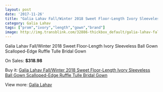 ```yaml
---
layout: post
date: '2017-11-26'
title: "Galia Lahav Fall/Winter 2018 Sweet Floor-Length Ivory Sleeveless Ball Gown Scalloped-Edge Ruffle Tulle Bridal Gown"
category: Galia Lahav
tags: ["prom","ivory","length","gown","brand"]
image: http://img.transblink.com/32886-thickbox_default/galia-lahav-fall-winter-2018-sweet-floor-length-ivory-sleeveless-ball-gown-scalloped-edge-ruffle-tulle-bridal-gown.jpg
---
```

Galia Lahav Fall/Winter 2018 Sweet Floor-Length Ivory Sleeveless Ball Gown Scalloped-Edge Ruffle Tulle Bridal Gown

On Sales: **$318.98**
<a href="https://www.transblink.com/en/galia-lahav/11084-galia-lahav-fall-winter-2018-sweet-floor-length-ivory-sleeveless-ball-gown-scalloped-edge-ruffle-tulle-bridal-gown.html"><amp-img layout="responsive" width="600" height="600" src="//img.transblink.com/32886-thickbox_default/galia-lahav-fall-winter-2018-sweet-floor-length-ivory-sleeveless-ball-gown-scalloped-edge-ruffle-tulle-bridal-gown.jpg" alt="Galia Lahav Fall/Winter 2018 Sweet Floor-Length Ivory Sleeveless Ball Gown Scalloped-Edge Ruffle Tulle Bridal Gown 0" /></a>
<a href="https://www.transblink.com/en/galia-lahav/11084-galia-lahav-fall-winter-2018-sweet-floor-length-ivory-sleeveless-ball-gown-scalloped-edge-ruffle-tulle-bridal-gown.html"><amp-img layout="responsive" width="600" height="600" src="//img.transblink.com/32887-thickbox_default/galia-lahav-fall-winter-2018-sweet-floor-length-ivory-sleeveless-ball-gown-scalloped-edge-ruffle-tulle-bridal-gown.jpg" alt="Galia Lahav Fall/Winter 2018 Sweet Floor-Length Ivory Sleeveless Ball Gown Scalloped-Edge Ruffle Tulle Bridal Gown 1" /></a>

Buy it: [Galia Lahav Fall/Winter 2018 Sweet Floor-Length Ivory Sleeveless Ball Gown Scalloped-Edge Ruffle Tulle Bridal Gown](https://www.transblink.com/en/galia-lahav/11084-galia-lahav-fall-winter-2018-sweet-floor-length-ivory-sleeveless-ball-gown-scalloped-edge-ruffle-tulle-bridal-gown.html "Galia Lahav Fall/Winter 2018 Sweet Floor-Length Ivory Sleeveless Ball Gown Scalloped-Edge Ruffle Tulle Bridal Gown")

View more: [Galia Lahav](https://www.transblink.com/en/90-galia-lahav "Galia Lahav")